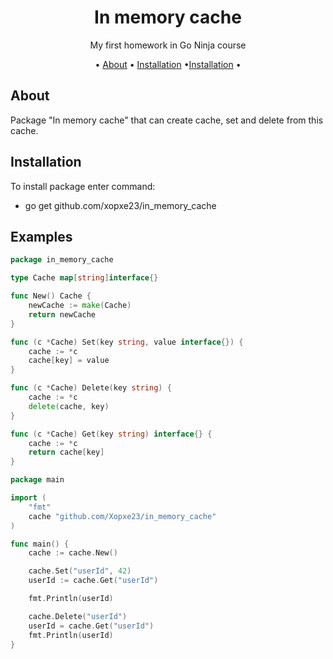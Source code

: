 <div align="center">
<h1>In memory cache</h1>

<p>
My first homework in Go Ninja course
</p>

<p>
• <a href="#about">About</a> •
<a href="#installation">Installation</a>
•<a href="#examples">Installation</a> •
</p>

</div>

## About
Package "In memory cache" that can create cache, set and delete from this cache.

## Installation
To install package enter command: <br>
- go get github.com/xopxe23/in_memory_cache

## Examples

```go
package in_memory_cache

type Cache map[string]interface{}

func New() Cache {
	newCache := make(Cache)
	return newCache
}

func (c *Cache) Set(key string, value interface{}) {
	cache := *c
	cache[key] = value
}

func (c *Cache) Delete(key string) {
	cache := *c
	delete(cache, key)
}

func (c *Cache) Get(key string) interface{} {
	cache := *c
	return cache[key]
}
```

```go
package main

import (
	"fmt"
	cache "github.com/Xopxe23/in_memory_cache"
)

func main() {
	cache := cache.New() 

	cache.Set("userId", 42)
	userId := cache.Get("userId")

	fmt.Println(userId)

	cache.Delete("userId")
	userId = cache.Get("userId")
	fmt.Println(userId)
}

```